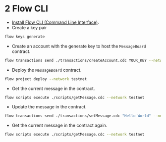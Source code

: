 # 2 Flow CLI

- [Install Flow CLI (Command Line Interface)](https://docs.onflow.org/flow-cli/install/).
- Create a key pair
```sh
flow keys generate
```

- Create an account with the generate key to host the `MessageBoard` contract.
```sh
flow transactions send ./transactions/createAccount.cdc YOUR_KEY --network testnet --signer shared-admin
```

- Deploy the `MessageBoard` contract.
```sh
flow project deploy --network testnet
```

- Get the current message in the contract.
```sh
flow scripts execute ./scripts/getMessage.cdc --network testnet
```

- Update the message in the contract.
```sh
flow transactions send ./transactions/setMessage.cdc "Hello World" --network testnet --signer contract-admin
```

- Get the current message in the contract again.
```sh
flow scripts execute ./scripts/getMessage.cdc --network testnet
```
